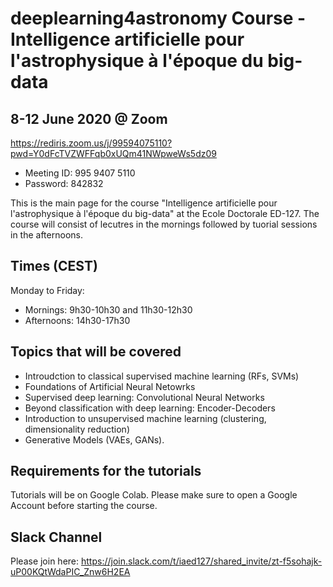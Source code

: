 # deeplearning4astronomy Course -  Intelligence artificielle pour l'astrophysique à l'époque du big-data 

## 8-12 June 2020 @ Zoom
  https://rediris.zoom.us/j/99594075110?pwd=Y0dFcTVZWFFqb0xUQm41NWpweWs5dz09
  - Meeting ID: 995 9407 5110
  - Password: 842832

This is the main page for the course "Intelligence artificielle pour l'astrophysique à l'époque du big-data" at the Ecole Doctorale ED-127. The course will consist of lecutres in the mornings followed by tuorial sessions in the afternoons.

## Times (CEST)
Monday to Friday:
  - Mornings: 9h30-10h30 and 11h30-12h30
  - Afternoons: 14h30-17h30

## Topics that will be covered
- Introudction to classical supervised machine learning (RFs, SVMs)
- Foundations of Artificial Neural Netowrks
- Supervised deep learning: Convolutional Neural Networks
- Beyond classification with deep learning: Encoder-Decoders
- Introduction to unsupervised machine learning (clustering, dimensionality reduction)
- Generative Models (VAEs, GANs).

## Requirements for the tutorials
   Tutorials will be on Google Colab. Please make sure to open a Google Account before starting the course.
   
## Slack Channel
Please join here: https://join.slack.com/t/iaed127/shared_invite/zt-f5sohajk-uP00KQtWdaPIC_Znw6H2EA
   

